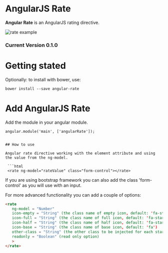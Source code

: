 AngularJS Rate
=============================

**Angular Rate** is an AngularJS rating directive.

![rate example](https://raw.github.com/gaetansenn/angular-rate/master/rate.gif)

### Current Version 0.1.0

# Getting stated
Optionally: to install with bower, use:
```
bower install --save angular-rate
```

# Add AngularJS Rate

Add the module in your angular module.
```
angular.module('main', ['angularRate']);


## How to use

Angular rate directive working with the element attribute and using the value from the ng-model.
 
 ```html
 <rate ng-model="rateValue" class="form-control"></rate>
 ```
 
 If you are using bootstrap framework you can also add the class 'form-control' as you will use with an input.
 
 For more advanced functionality you can add a couple of options:
 
 ```html
 <rate 
 	ng-model = "Number"
 	icon-empty = "String" (the class name of empty icon, default: 'fa-star-o')
 	icon-full = "String" (the class name of full icon, default: 'fa-star')
 	icon-half = "String" (the class name of half icon, default: 'fa-star-half-o')
 	icon-base = "String" (the class name of base icon, default: 'fa')
 	other-class = "String" (the other class to be injected for each stars)
 	readonly = "Boolean" (read only option)
 	>
 </rate>
 ```
 
 
 



